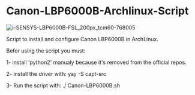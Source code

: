 # Canon-LBP6000B-Archlinux-Script
![i-SENSYS-LBP6000B-FSL_200px_tcm60-768005](https://github.com/ots25/Canon-LBP6000B-Archlinux-Script/assets/89610703/eefd60b6-c7e3-4188-9ff5-db0f2b968de1)


Script to install and configure Canon LBP6000B in ArchLinux.

Befor using the script you must:

1- install 'python2' manualy because it's removed from the official repos.

2- install the driver with: yay -S capt-src

3- Run the script with: ./ Canon-LBP6000B.sh
